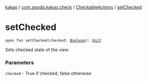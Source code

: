 [kakao](../../index.md) / [com.agoda.kakao.check](../index.md) / [CheckableActions](index.md) / [setChecked](./set-checked.md)

# setChecked

`open fun setChecked(checked: `[`Boolean`](https://kotlinlang.org/api/latest/jvm/stdlib/kotlin/-boolean/index.html)`): `[`Unit`](https://kotlinlang.org/api/latest/jvm/stdlib/kotlin/-unit/index.html)

Sets checked state of the view

### Parameters

`checked` - True if checked, false otherwise